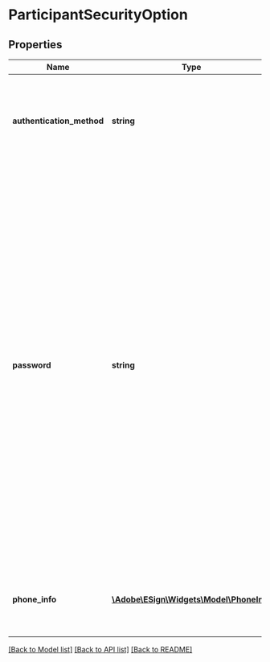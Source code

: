 # ParticipantSecurityOption

## Properties
Name | Type | Description | Notes
------------ | ------------- | ------------- | -------------
**authentication_method** | **string** | The authentication method for the participants to have access to view and sign the document | [optional] 
**password** | **string** | The password required for the participant to view and sign the document. Note that AdobeSign will never show this password to anyone, so you will need to separately communicate it to any relevant parties. The password will not be returned in GET call. In case of PUT call, password associated with Agreement resource will remain unchanged if no password is specified but authentication method is provided as PASSWORD | [optional] 
**phone_info** | [**\Adobe\ESign\Widgets\Model\PhoneInfo**](PhoneInfo.md) | The phoneInfo required for the participant to view and sign the document | [optional] 

[[Back to Model list]](../README.md#documentation-for-models) [[Back to API list]](../README.md#documentation-for-api-endpoints) [[Back to README]](../README.md)



